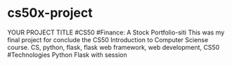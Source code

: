 # cs50x-project
YOUR PROJECT TITLE #CS50 #Finance: A Stock Portfolio-siti  This was my final project for conclude the CS50 Introduction to Computer Sciense course.  CS, python, flask, flask web framework, web development, CS50  #Technologies Python Flask with session
